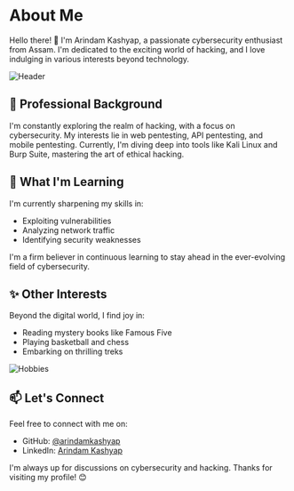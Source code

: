 # About Me

Hello there! 👋 I'm Arindam Kashyap, a passionate cybersecurity enthusiast from Assam. I'm dedicated to the exciting world of hacking, and I love indulging in various interests beyond technology.

![Header](images/header.gif)

## 💼 Professional Background

I'm constantly exploring the realm of hacking, with a focus on cybersecurity. My interests lie in web pentesting, API pentesting, and mobile pentesting. Currently, I'm diving deep into tools like Kali Linux and Burp Suite, mastering the art of ethical hacking.

## 🌱 What I'm Learning

I'm currently sharpening my skills in:

- Exploiting vulnerabilities
- Analyzing network traffic
- Identifying security weaknesses

I'm a firm believer in continuous learning to stay ahead in the ever-evolving field of cybersecurity.

## ✨ Other Interests

Beyond the digital world, I find joy in:

- Reading mystery books like Famous Five
- Playing basketball and chess
- Embarking on thrilling treks

![Hobbies](images/hobbies.gif)

## 📫 Let's Connect

Feel free to connect with me on:

- GitHub: [@arindamkashyap](https://github.com/ArindamKashyap11)
- LinkedIn: [Arindam Kashyap](https://www.linkedin.com/in/ArindamKashyap/)

I'm always up for discussions on cybersecurity and hacking. Thanks for visiting my profile! 😊


<!--- 👋 Hi, I’m @ArindamKashyap11
- 👀 I’m interested in Learning new things , specifically about computers i.e Anything that ultimately connects with computers
- 🌱 I have completed MCA from Tezpur University
- 💞️ I’m looking to collaborate on projects which are helpful for the human race and challenging
- 📫  linkedin.com/in/arindamkashyap
--->
<!---
ArindamKashyap11/ArindamKashyap11 is a ✨ special ✨ repository because its `README.md` (this file) appears on your GitHub profile.
You can click the Preview link to take a look at your changes.
--->
